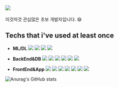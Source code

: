 ## <a href="" target="_blank"><img src="https://img.shields.io/badge/GitHub Pages-222222?style=for-the-badge&logo=GitHub Pages&logoColor=white"/></a>

이것저것 관심많은 초보 개발자입니다. 😄

## Techs that i've used at least once
- **ML/DL** 
<a href="" target="_blank"><img src="https://img.shields.io/badge/pytorch-EE4C2C?style=flat-square&logo=pytorch&logoColor=white"/></a>
<a href="" target="_blank"><img src="https://img.shields.io/badge/keras-D00000?style=flat-square&logo=keras&logoColor=white"/></a>
<a href="" target="_blank"><img src="https://img.shields.io/badge/tensorflow-FF6F00?style=flat-square&logo=tensorflow&logoColor=white"/></a>
<a href="" target="_blank"><img src="https://img.shields.io/badge/numpy-013243?style=flat-square&logo=numpy&logoColor=white"/></a>

- **BackEnd&DB** 
<a href="" target="_blank"><img src="https://img.shields.io/badge/php-777BB4?style=flat-square&logo=php&logoColor=white"/></a>
<a href="" target="_blank"><img src="https://img.shields.io/badge/node.js-339933?style=flat-square&logo=node.js&logoColor=white"/></a>
<a href="" target="_blank"><img src="https://img.shields.io/badge/Express-000000?style=flat-square&logo=Express&logoColor=white"/></a>
<a href="" target="_blank"><img src="https://img.shields.io/badge/mysql-4479A1?style=flat-square&logo=mysql&logoColor=white"/></a>
<a href="" target="_blank"><img src="https://img.shields.io/badge/Elasticsearch-005571?style=flat-square&logo=Elasticsearch&logoColor=white"/></a>
<a href="" target="_blank"><img src="https://img.shields.io/badge/Apache Solr-D9411E?style=flat-square&logo=Apache Solr&logoColor=white"/></a>

- **FrontEnd&App** 
<a href="" target="_blank"><img src="https://img.shields.io/badge/JavaScript-F7DF1E?style=flat-square&logo=JavaScript&logoColor=white"/></a>
<a href="" target="_blank"><img src="https://img.shields.io/badge/jQuery-0769AD?style=flat-square&logo=jQuery&logoColor=white"/></a>
<a href="" target="_blank"><img src="https://img.shields.io/badge/CSS3-1572B6?style=flat-square&logo=CSS3&logoColor=white"/></a>
<a href="" target="_blank"><img src="https://img.shields.io/badge/HTML5-E34F26?style=flat-square&logo=HTML5&logoColor=white"/></a>
<a href="" target="_blank"><img src="https://img.shields.io/badge/Bootstrap-7952B3?style=flat-square&logo=Bootstrap&logoColor=white"/></a>
<a href="" target="_blank"><img src="https://img.shields.io/badge/React-61DAFB?style=flat-square&logo=React&logoColor=black"/></a>
<a href="" target="_blank"><img src="https://img.shields.io/badge/ReactNative-09D3AC?style=flat-square&logo=Create React App&logoColor=white"/></a>

![Anurag's GitHub stats](https://github-readme-stats.vercel.app/api?username=Baekwangho&show_icons=true&theme=default)
